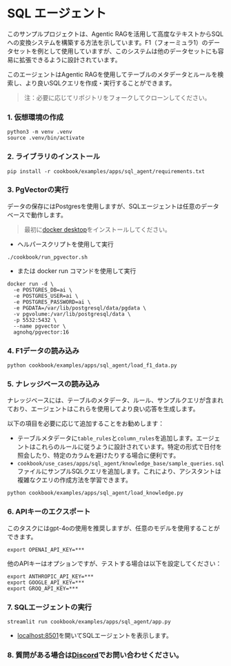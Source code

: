 # SQL エージェント

このサンプルプロジェクトは、Agentic RAGを活用して高度なテキストからSQLへの変換システムを構築する方法を示しています。F1（フォーミュラ1）のデータセットを例として使用していますが、このシステムは他のデータセットにも容易に拡張できるように設計されています。

このエージェントはAgentic RAGを使用してテーブルのメタデータとルールを検索し、より良いSQLクエリを作成・実行することができます。

> 注：必要に応じてリポジトリをフォークしてクローンしてください。

### 1. 仮想環境の作成

```shell
python3 -m venv .venv
source .venv/bin/activate
```

### 2. ライブラリのインストール

```shell
pip install -r cookbook/examples/apps/sql_agent/requirements.txt
```

### 3. PgVectorの実行

データの保存にはPostgresを使用しますが、SQLエージェントは任意のデータベースで動作します。

> 最初に[docker desktop](https://docs.docker.com/desktop/install/mac-install/)をインストールしてください。

- ヘルパースクリプトを使用して実行

```shell
./cookbook/run_pgvector.sh
```

- または docker run コマンドを使用して実行

```shell
docker run -d \
  -e POSTGRES_DB=ai \
  -e POSTGRES_USER=ai \
  -e POSTGRES_PASSWORD=ai \
  -e PGDATA=/var/lib/postgresql/data/pgdata \
  -v pgvolume:/var/lib/postgresql/data \
  -p 5532:5432 \
  --name pgvector \
  agnohq/pgvector:16
```

### 4. F1データの読み込み

```shell
python cookbook/examples/apps/sql_agent/load_f1_data.py
```

### 5. ナレッジベースの読み込み

ナレッジベースには、テーブルのメタデータ、ルール、サンプルクエリが含まれており、エージェントはこれらを使用してより良い応答を生成します。

以下の項目を必要に応じて追加することをお勧めします：
  - テーブルメタデータに`table_rules`と`column_rules`を追加します。エージェントはこれらのルールに従うように設計されています。特定の形式で日付を照会したり、特定のカラムを避けたりする場合に便利です。
  - `cookbook/use_cases/apps/sql_agent/knowledge_base/sample_queries.sql`ファイルにサンプルSQLクエリを追加します。これにより、アシスタントは複雑なクエリの作成方法を学習できます。

```shell
python cookbook/examples/apps/sql_agent/load_knowledge.py
```

### 6. APIキーのエクスポート

このタスクにはgpt-4oの使用を推奨しますが、任意のモデルを使用することができます。

```shell
export OPENAI_API_KEY=***
```

他のAPIキーはオプションですが、テストする場合は以下を設定してください：

```shell
export ANTHROPIC_API_KEY=***
export GOOGLE_API_KEY=***
export GROQ_API_KEY=***
```

### 7. SQLエージェントの実行

```shell
streamlit run cookbook/examples/apps/sql_agent/app.py
```

- [localhost:8501](http://localhost:8501)を開いてSQLエージェントを表示します。

### 8. 質問がある場合は[Discord](https://agno.link/discord)でお問い合わせください。
